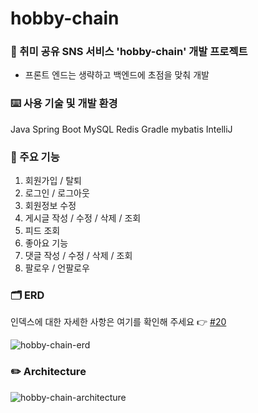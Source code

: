 # hobby-chain
### 💬 취미 공유 SNS 서비스 'hobby-chain' 개발 프로젝트
- 프론트 엔드는 생략하고 백엔드에 초점을 맞춰 개발


### ⌨️ 사용 기술 및 개발 환경
Java
Spring Boot
MySQL
Redis
Gradle
mybatis
IntelliJ


### 🔎 주요 기능
1. 회원가입 / 탈퇴
2. 로그인 / 로그아웃
3. 회원정보 수정
4. 게시글 작성 / 수정 / 삭제 / 조회
5. 피드 조회
6. 좋아요 기능
7. 댓글 작성 / 수정 / 삭제 / 조회
8. 팔로우 / 언팔로우


### 🗂️ ERD
인덱스에 대한 자세한 사항은 여기를 확인해 주세요 👉 [#20](https://github.com/f-lab-edu/hobby-chain/issues/20)

![hobby-chain-erd](https://github.com/f-lab-edu/hobby-chain/assets/125573226/06d53063-e827-42d3-b6f3-b490f9c71b2b)

### ✏️ Architecture
![hobby-chain-architecture](https://github.com/f-lab-edu/hobby-chain/assets/125573226/a6c4b4a8-a0cb-4834-abe9-ae33aab0611c)

